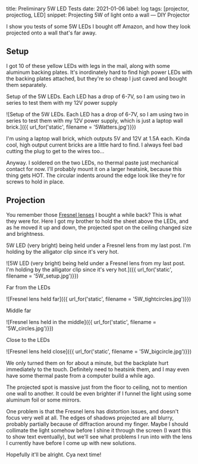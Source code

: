 title: Preliminary 5W LED Tests
date: 2021-01-06
label: log
tags: [projector, projectlog, LED]
snippet: Projecting 5W of light onto a wall — DIY Projector

I show you tests of some 5W LEDs I bought off Amazon, and how they look projected onto a wall that's far away.

## Setup
I got 10 of these yellow LEDs with legs in the mail, along with some aluminum backing plates. It's inordinately hard to find high power LEDs with the backing plates attached, but they're so cheap I just caved and bought them separately. 

<p class="caption">Setup of the 5W LEDs. Each LED has a drop of 6-7V, so I am using two in series to test them with my 12V power supply</p>
![Setup of the 5W LEDs. Each LED has a drop of 6-7V, so I am using two in series to test them with my 12V power supply, which is just a laptop wall brick.]({{ url_for('static', filename = '5Watters.jpg')}})

I'm using a laptop wall brick, which outputs 5V and 12V at 1.5A each. Kinda cool, high output current bricks are a little hard to find. I always feel bad cutting the plug to get to the wires too... 

Anyway. I soldered on the two LEDs, no thermal paste just mechanical contact for now. I'll probably mount it on a larger heatsink, because this thing gets HOT. The circular indents around the edge look like they're for screws to hold in place. 


## Projection
You remember those [Fresnel lenses](../fresnellens) I bought a while back? This is what they were for. Here I got my brother to hold the sheet above the LEDs, and as he moved it up and down, the projected spot on the ceiling changed size and brightness. 

<p class="caption">5W LED (very bright) being held under a Fresnel lens from my last post. I'm holding by the alligator clip since it's very hot.</p>
![5W LED (very bright) being held under a Fresnel lens from my last post. I'm holding by the alligator clip since it's very hot.]({{ url_for('static', filename = '5W_setup.jpg')}})

<p class="caption">Far from the LEDs</p>
![Fresnel lens held far]({{ url_for('static', filename = '5W_tightcircles.jpg')}})

<p class="caption">Middle far</p>
![Fresnel lens held in the middle]({{ url_for('static', filename = '5W_circles.jpg')}})

<p class="caption">Close to the LEDs</p>
![Fresnel lens held close]({{ url_for('static', filename = '5W_bigcircle.jpg')}})

We only turned them on for about a minute, but the backplate hurt immediately to the touch. Definitely need to heatsink them, and I may even have some thermal paste from a computer build a while ago.

The projected spot is massive just from the floor to ceiling, not to mention one wall to another. It could be even brighter if I funnel the light using some aluminum foil or some mirrors. 

One problem is that the Fresnel lens has distortion issues, and doesn't focus very well at all. The edges of shadows projected are all blurry, probably partially because of diffraction around my finger. Maybe I should collimate the light somehow before I shine it through the screen (I want this to show text eventually), but we'll see what problems I run into with the lens I currently have before I come up with new solutions.

Hopefully it'll be alright. Cya next time!